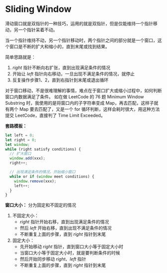 # Sliding Window

滑动窗口就是双指针的一种技巧，运用的就是双指针，但是仅能维持一个指针移动，另一个指针呆着不动。

当一个指针维持不动，另一个指针移动时，两个指针之间的部分就是一个窗口，这个窗口是不断的扩大和缩小的，直到末尾或找到结果。

简单思路就是：

1. *right* 指针不断向右扩张，直到出现满足条件的情况
2. 开始让 *left* 指针向右移动，一旦出现不满足条件的情况，就停止
3. 反复操作步骤1、2，直到右指针到末尾或退出循环

对于窗口移动，不是很难理解的事情，难点在于窗口扩大或缩小过程中，如何判断窗口内数据满足了条件。
如在做 LeetCode 的 76 题 Minimum Window Substring 时，我使用的是将窗口内的子字符串变成 Map，再去匹配，这样子就有两个 Map 要去匹配了，又是一个 for 循环判断，这样会耗时很大，用这种方法提交 LeetCode，直接判了 Time Limit Exceeded。

**套路模板：**

```javascript
let left = 0;
let right = 0;
let window;
while (right satisfy conditions) {
  // 扩大窗口
  window.add(xxx);
  right++;

  // 出现满足条件的情况，开始缩小窗口
  while or if (window meet conditions) {
    window.remove(xxx);
    left++;
  }
}
```

**窗口大小：** 分为固定和不固定的情况

1. 不固定大小：
   * *right* 指针开始右移，直到出现满足条件的情况
   * 然后 *left* 开始右移，直到出现不满足条件的情况
   * 不断重复上面的步骤，直到 *right* 指针到末尾
2. 固定大小：
   * 先开始移动 *right* 指针，直到窗口大小等于固定大小时
   * 当窗口大小等于固定大小时，就是要判断条件的时候
   * 然后开始同步移动 *right*、*left* 指针
   * 不断重复上面的步骤，直到 *right* 指针到末尾
